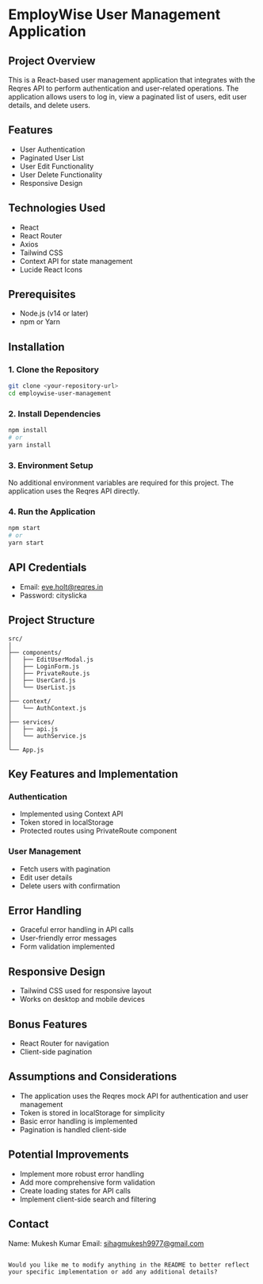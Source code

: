 # EmployWise User Management Application

## Project Overview
This is a React-based user management application that integrates with the Reqres API to perform authentication and user-related operations. The application allows users to log in, view a paginated list of users, edit user details, and delete users.

## Features
- User Authentication
- Paginated User List
- User Edit Functionality
- User Delete Functionality
- Responsive Design

## Technologies Used
- React
- React Router
- Axios
- Tailwind CSS
- Context API for state management
- Lucide React Icons

## Prerequisites
- Node.js (v14 or later)
- npm or Yarn

## Installation

### 1. Clone the Repository
```bash
git clone <your-repository-url>
cd employwise-user-management
```

### 2. Install Dependencies
```bash
npm install
# or
yarn install
```

### 3. Environment Setup
No additional environment variables are required for this project. The application uses the Reqres API directly.

### 4. Run the Application
```bash
npm start
# or
yarn start
```

## API Credentials
- Email: eve.holt@reqres.in
- Password: cityslicka

## Project Structure
```
src/
│
├── components/
│   ├── EditUserModal.js
│   ├── LoginForm.js
│   ├── PrivateRoute.js
│   ├── UserCard.js
│   └── UserList.js
│
├── context/
│   └── AuthContext.js
│
├── services/
│   ├── api.js
│   └── authService.js
│
└── App.js
```

## Key Features and Implementation

### Authentication
- Implemented using Context API
- Token stored in localStorage
- Protected routes using PrivateRoute component

### User Management
- Fetch users with pagination
- Edit user details
- Delete users with confirmation

## Error Handling
- Graceful error handling in API calls
- User-friendly error messages
- Form validation implemented

## Responsive Design
- Tailwind CSS used for responsive layout
- Works on desktop and mobile devices

## Bonus Features
- React Router for navigation
- Client-side pagination

## Assumptions and Considerations
- The application uses the Reqres mock API for authentication and user management
- Token is stored in localStorage for simplicity
- Basic error handling is implemented
- Pagination is handled client-side

## Potential Improvements
- Implement more robust error handling
- Add more comprehensive form validation
- Create loading states for API calls
- Implement client-side search and filtering



## Contact
Name: Mukesh Kumar
Email: sihagmukesh9977@gmail.com
```

Would you like me to modify anything in the README to better reflect your specific implementation or add any additional details?